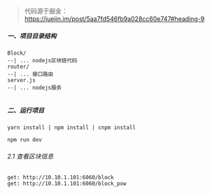 >  代码源于掘金：https://juejin.im/post/5aa7fd546fb9a028cc60e747#heading-9




##### 一、项目目录结构

```
Block/
--| ... nodejs区块链代码
router/
--| ... 接口路由
server.js
--| ... nodejs服务


```

##### 二、运行项目

```
yarn install | npm install | cnpm install

npm run dev

```

###### 2.1 查看区块信息

```
get: http://10.10.1.101:6060/block
get: http://10.10.1.101:6060/block_pow
```



